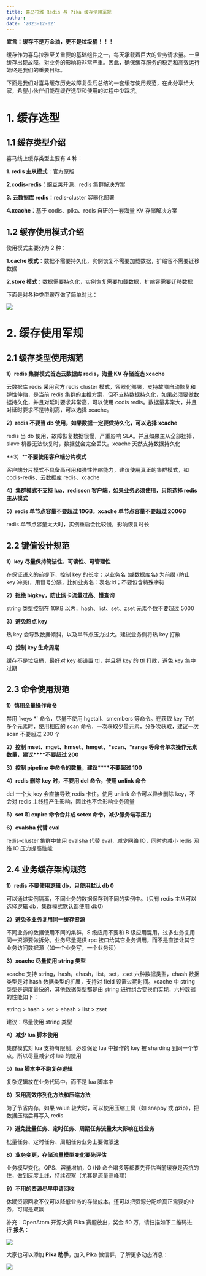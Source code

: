```yaml
---
title: 喜马拉雅 Redis 与 Pika 缓存使用军规
author: --
date: '2023-12-02'
---
```

**宣言：缓存不是万金油，更不是垃圾桶！！！**

缓存作为喜马拉雅至关重要的基础组件之一，每天承载着巨大的业务请求量。一旦缓存出现故障，对业务的影响将非常严重。因此，确保缓存服务的稳定和高效运行始终是我们的重要目标。

下面是我们对喜马缓存历史故障复盘后总结的一套缓存使用规范，在此分享给大家，希望小伙伴们能在缓存选型和使用的过程中少踩坑。

# **1\. 缓存选型**

## **1.1 缓存类型介绍**

喜马线上缓存类型主要有 4 种：

**1. redis 主从模式**：官方原版

**2.codis\-redis**：豌豆荚开源，redis 集群解决方案

**3\. 云数据库 redis**：redis-cluster 容器化部署

**4.xcache**：基于 codis、pika、redis 自研的一套海量 KV 存储解决方案

## **1.2 缓存使用模式介绍**

使用模式主要分为 2 种：

**1.cache 模式**：数据不需要持久化，实例恢复不需要加载数据，扩缩容不需要迁移数据

**2.store 模式**：数据需要持久化，实例恢复需要加载数据，扩缩容需要迁移数据

下面是对各种类型缓存做了简单对比：

![](https://oscimg.oschina.net/oscnet/up-8c9da0c248d174821a4cfa811b2c9422528.png)

# **2\. 缓存使用军规**

## **2.1 缓存类型使用规范**

**1）redis 集群模式首选云数据库 redis，海量 KV 存储首选 xcache**

云数据库 redis 采用官方 redis cluster 模式，容器化部署，支持故障自动恢复和弹性伸缩，是当前 redis 集群的主推方案，但不支持数据持久化，如果必须要做数据持久化，并且对延时要求非常高，可以使用 codis redis。数据量非常大，并且对延时要求不是特别高，可以选择 xcache。

**2）****redis 不要当 db 使用****，如果数据一定要做持久化，可以选择 xcache**

redis 当 db 使用，故障恢复数据很慢，严重影响 SLA。并且如果主从全部挂掉，slave 机器无法恢复时，数据就会完全丢失。xcache 天然支持数据持久化

**3）****不要使用客户端分片模式**

客户端分片模式不具备高可用和弹性伸缩能力，建议使用真正的集群模式，如 codis-redis、云数据库 redis、xcache

**4）集群模式不支持 lua、redisson 客户端，如果业务必须使用，只能选择 redis 主从模式**

**5）redis 单节点容量不要超过 10GB，xcache 单节点容量不要超过 200GB**

redis 单节点容量太大时，实例重启会比较慢，影响恢复时长

## **2.2 键值设计规范**

**1）key 尽量保持简洁性、可读性、可管理性**

在保证语义的前提下，控制 key 的长度；以业务名 (或数据库名) 为前缀 (防止 key 冲突)，用冒号分隔，比如业务名：表名:id；不要包含特殊字符

**2）****拒绝 bigkey****，防止网卡流量过高、慢查询**

string 类型控制在 10KB 以内，hash、list、set、zset 元素个数不要超过 5000

**3）避免热点 key**

热 key 会导致数据倾斜，以及单节点压力过大。建议业务侧将热 key 打散

**4）控制 key 生命周期**

缓存不是垃圾桶，最好对 key 都设置 ttl，并且将 key 的 ttl 打散，避免 key 集中过期

## **2.3 命令使用规范**

**1）慎用全量操作命令**

禁用 \`keys \*\` 命令，尽量不使用 hgetall、smembers 等命令。在获取 key 下的多个元素时，使用相应的 scan 命令，一次获取少量元素，分多次获取，建议一次 scan 不要超过 200 个

**2）控制 mset、mget、hmset、hmget、\*scan、\*range 等命令单次操作元素数量，建议****不要超过 200**

**3）控制 pipeline 中命令的数量，建议****不要超过 100**

**4）redis 删除 key 时，不要用 del 命令，使用 unlink 命令**

del 一个大 key 会直接导致 redis 卡住。使用 unlink 命令可以异步删除 key，不会对 redis 主线程产生影响，因此也不会影响业务流量

**5）set 和 expire 命令合并成 setex 命令，减少服务端写压力**

**6）evalsha 代替 eval**

redis-cluster 集群中使用 evalsha 代替 eval，减少网络 IO，同时也减小 redis 网络 IO 压力提高性能

## **2.4 业务缓存架构规范**

**1）****redis 不要使用逻辑 db****，只使用默认 db 0**

可以通过实例隔离，不同业务的数据保存到不同的实例中。（只有 redis 主从可以选择逻辑 db，集群模式默认都使用 db0）

**2）避免多业务复用同一缓存资源**

不同业务的数据使用不同的集群，S 级应用不要和 B 级应用混用，过多业务复用同一资源要做拆分。业务尽量提供 rpc 接口给其它业务调用，而不是直接让其它业务访问数据源（如一个业务写，一个业务读）

**3）xcache 尽量使用 string 类型**

xcache 支持 string，hash，ehash，list，set，zset 六种数据类型，ehash 数据类型是对 hash 数据类型的扩展，支持对 field 设置过期时间。xcache 中 string 类型是速度最快的，其他数据类型都是由 string 进行组合变换而实现，六种数据的性能如下：

string > hash > set > ehash > list > zset

建议：尽量使用 string 类型

**4）减少 lua 脚本使用**

集群模式对 lua 支持有限制，必须保证 lua 中操作的 key 被 sharding 到同一个节点。所以尽量减少对 lua 的使用

**5）lua 脚本中不跑复杂逻辑**

复杂逻辑放在业务代码中，而不是 lua 脚本中

**6）采用高效序列化方法和压缩方法**

为了节省内存，如果 value 较大时，可以使用压缩工具（如 snappy 或 gzip），把数据压缩后再写入 redis

**7）避免批量任务、定时任务、周期任务流量太大影响在线业务**

批量任务、定时任务、周期任务业务上要做限速

**8）业务变更，存储流量模型变化要先评估**

业务模型变化，QPS、容量增加，O (N) 命令增多等都要先评估当前缓存是否抗的住，做到灰度上线，持续观察（尤其是流量高峰期）

**9）不用的资源尽早申请回收**

休眠资源回收不仅可以降低业务的存储成本，还可以把资源分配给真正需要的业务，可谓是双赢

补充：OpenAtom 开源大赛 Pika 赛题放出，奖金 50 万，请扫描如下二维码进行 **报名**：

![](https://oscimg.oschina.net/oscnet/up-880b21dc1810e0a24f8cd919846fb79d1df.png)

大家也可以添加 **Pika 助手**，加入 Pika 微信群，了解更多动态消息：

![](https://oscimg.oschina.net/oscnet/up-9f7b2427254deb9b6bb4d32411460405b70.png)